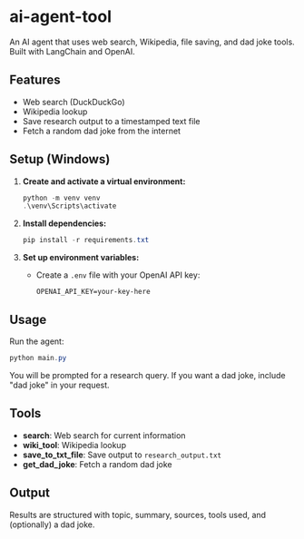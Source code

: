 # ai-agent-tool

An AI agent that uses web search, Wikipedia, file saving, and dad joke tools. Built with LangChain and OpenAI.

## Features

- Web search (DuckDuckGo)
- Wikipedia lookup
- Save research output to a timestamped text file
- Fetch a random dad joke from the internet

## Setup (Windows)

1. **Create and activate a virtual environment:**

   ```powershell
   python -m venv venv
   .\venv\Scripts\activate
   ```

2. **Install dependencies:**

   ```powershell
   pip install -r requirements.txt
   ```

3. **Set up environment variables:**
   - Create a `.env` file with your OpenAI API key:
     ```
     OPENAI_API_KEY=your-key-here
     ```

## Usage

Run the agent:

```powershell
python main.py
```

You will be prompted for a research query. If you want a dad joke, include "dad joke" in your request.

## Tools

- **search**: Web search for current information
- **wiki_tool**: Wikipedia lookup
- **save_to_txt_file**: Save output to `research_output.txt`
- **get_dad_joke**: Fetch a random dad joke

## Output

Results are structured with topic, summary, sources, tools used, and (optionally) a dad joke.
